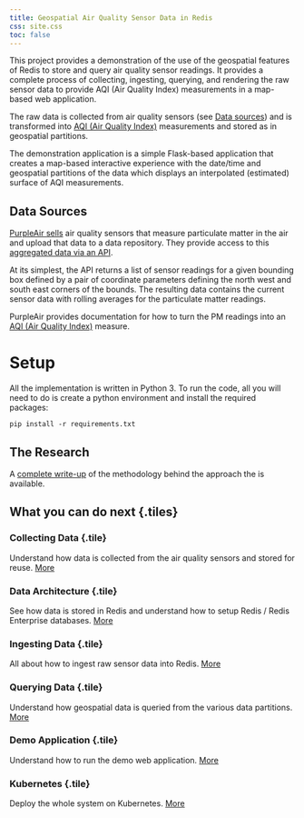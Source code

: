 ```yaml
---
title: Geospatial Air Quality Sensor Data in Redis
css: site.css
toc: false
---
```


This project provides a demonstration of the use of the geospatial
features of Redis to store and query air quality sensor readings. It provides
a complete process of collecting, ingesting, querying, and rendering
the raw sensor data to provide AQI (Air Quality Index) measurements
in a map-based web application.

The raw data is collected from air quality sensors (see [Data sources](#data-sources))
and is transformed into [AQI (Air Quality Index)](https://www.airnow.gov/aqi/aqi-basics/)
measurements and stored as in geospatial partitions.

The demonstration application is a simple Flask-based application
that creates a map-based interactive experience with the date/time and geospatial
partitions of the data which displays an interpolated (estimated) surface
of AQI measurements.

## Data Sources

[PurpleAir sells](https://www.purpleair.com) air quality sensors that measure
particulate matter in the air and upload that data to a data repository. They
provide access to this [aggregated data via an API](https://docs.google.com/document/d/15ijz94dXJ-YAZLi9iZ_RaBwrZ4KtYeCy08goGBwnbCU/edit#heading=h.2tzq9j55gsj6).

At its simplest, the API returns a list of sensor readings for a given
bounding box defined by a pair of coordinate parameters defining the north west
and south east corners of the bounds. The resulting data contains the current
sensor data with rolling averages for the particulate matter readings.

PurpleAir provides documentation for how to turn the PM readings into an [AQI (Air Quality Index)](https://www.airnow.gov/aqi/aqi-basics/)
measure.

# Setup

All the implementation is written in Python 3. To run the code, all you
will need to do is create a python environment and install the
required packages:

```
pip install -r requirements.txt
```

## The Research

A [complete write-up](/partitioning-geospatial-sensor-data.html) of the methodology behind the approach the is available.

## What you can do next {.tiles}

### Collecting Data {.tile}

Understand how data is collected from the air quality sensors and stored for
reuse. [More](/collect.html)

### Data Architecture {.tile}

See how data is stored in Redis and understand how to setup Redis / Redis Enterprise databases. [More](/data.html)

### Ingesting Data {.tile}

All about how to ingest raw sensor data into Redis. [More](/ingest.html)

### Querying Data {.tile}

Understand how geospatial data is queried from the various
data partitions. [More](/query.html)

### Demo Application {.tile}

Understand how to run the demo web application. [More](/application.html)

### Kubernetes {.tile}

Deploy the whole system on Kubernetes. [More](/k8s.html)
